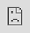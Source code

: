 ```yaml
---
title: 05.13 Laser Cut, 3D Print and Assemble Project Version 1 Assignment
date: 2025-02-14T12:00:00Z
lastmod: 2025-02-14T09:32:20
---
```


## Assignment Deliverables

1. Upload an updated and revised Fusion 360 Model file (.f3d)
   - Label file YYYYMMDD Lastname Firstname Updated Model.f3d
2. Upload an updated render image of 3D model with design changes (png, jpg)
   - Label file YYYYMMDD Lastname Firstname Updated Render image
3. Laser cut a minimum of 1 piece of your project as modeled in Fusion 360
4. 3D Print a minimum of 1 piece of your project as modeled in Fusion 360
5. Bring assembled 3D Print & laser cut project to class

## Assignment Overview

Make changes to your Fusion 360 model to improve your design. Sometimes it is best to go back in the timeline to make changes, other times it is easier to edit from the end of the timeline. The goal is to have a better 3D model than what you started with.

### Points to consider?

- Do you have connection joints that interlock and are easy to align?
- Do you have "feet" on the bottom corners of the design to add stability?
- Are all the ply dimensions correct?
- Are negative space cutouts used to enhance the design?
- Do you have enough support pieces and braces for strength?
- Where can the design be made more interesting and appealing?
- Are there places to add geometric or organic contours, rather than just rectangles?
- Is each piece an individual component?
- How does the fastener work?
- Do the 3D Printed Threads have enough clearance with offset faces?

## Make Updated Renders of Your Project

After you make changes to your design, make sure that materials are applied to all the parts. Make a new render image of the updated model. Use a 1:1, 2:3, 4:6, 16:9 aspect ratio, not the viewport ratio. Make the long dimension 4000px. Make sure to have a good composition and to have the rendered object large in the frame.

## Cut out your Project

Go to the think[box] and cut out your project. If something doesn't work out right, modify your model and try to cut it out again. If you need additional plywood or plywood of a different thickness, contact your instructor.

## Assemble Project

1. Use sandpaper or a sander to remove burn marks on the flat planar surfaces and discoloration from ash. The burn marks on the thin edges are fine as is.
2. Then use a combination of friction fit, glue, and fasteners to assemble your laser cut and 3D Print clamp project.
3. Remove any excess glue.
4. Sand any rough edges.
5. Bring project to class.

## Using Acrylic

The laser cutters can cut acrylic plastic. Make sure you leave the protective paper on the acrylic so it can be identified. Polycarbonate is not able to be cut so you must be able to read the protective paper to determine the material. Acrylic cuts cleanly on the laser cutter without the burn marks of wood.

## Grading Rubric

<div class="responsive-table-markdown">

| Assessment                 | Weight    |
| -------------------------- | --------- |
| Design                     | 30 points |
| Laser cut part cut         | 20 points |
| 3D Print part printed      | 20 points |
| Fit of Parts               | 20 points |
| Fusion Model File Uplaoded | 20 points |
| Render Image Uploaded      | 20 points |
| Render Image Aspect Ratio  | 20 points |
| File Management            | 10 points |

</div>

## Assignment Resources

### Laser Cutting

<div class="video-grid">

<div class="video-card">

## Create Laser Cutter Tool with Specific Kerf

<div class="iframe-16-9-container"><iframe class="youTubeIframe" style="position: absolute; top: 0; bottom: 0; left: 0; width: 100%; height: 100%; border: 0; z-index: 1;" src="https://www.youtube.com/embed/-B6DXF9aE5s?rel=0" width="560" height="315" frameborder="0" allowfullscreen="allowfullscreen"></iframe>
</div>
</div>

<div class="video-card">

## Download and Install DXF Post Process for Fusion 360

<div class="iframe-16-9-container"><iframe class="youTubeIframe" style="position: absolute; top: 0; bottom: 0; left: 0; width: 100%; height: 100%; border: 0; z-index: 1;" src="https://www.youtube.com/embed/CBu6vl6Bqos?rel=0" width="560" height="315" frameborder="0" allowfullscreen="allowfullscreen"></iframe>
</div>
</div>

<div class="video-card">

### Lay Parts Flat with Arrange for Laser Cutting

<div class="iframe-16-9-container"><iframe class="youTubeIframe" style="position: absolute; top: 0; bottom: 0; left: 0; width: 100%; height: 100%; border: 0; z-index: 1;" src="https://www.youtube.com/embed/jeQPJHHwVN4?rel=0" width="560" height="315" frameborder="0" allowfullscreen="allowfullscreen"></iframe>
</div>
</div>

<div class="video-card">

### Export DXF Toolpath with Kerf Compensation

<div class="iframe-16-9-container"><iframe class="youTubeIframe" style="position: absolute; top: 0; bottom: 0; left: 0; width: 100%; height: 100%; border: 0; z-index: 1;" src="https://www.youtube.com/embed/6JFHMV7A9TU?rel=0" width="560" height="315" frameborder="0" allowfullscreen="allowfullscreen"></iframe>
</div>

</div>

<div class="video-card">

#### Prepare Laser Cut DXF file in Illustrator

<div class="iframe-16-9-container">
<iframe class="youTubeIframe" width="560" height="315" src="https://www.youtube.com/embed/FhIUHIMpJMY?si=hUK-0PKmJ6ppLuDR" title="YouTube video player" frameborder="0" allow="accelerometer; autoplay; clipboard-write; encrypted-media; gyroscope; picture-in-picture; web-share" allowfullscreen></iframe>
</div>
</div>

</div>

### 3D Printing

<div class="video-grid">

<div class="video-card">

### Export 3mf from Fusion 360

<div class="iframe-16-9-container">
<iframe class="youTubeIframe" width="560" height="315" src="https://www.youtube.com/embed/NyXJhfod6_8?rel=0" title="YouTube video player" frameborder="0" allow="accelerometer; autoplay; clipboard-write; encrypted-media; gyroscope; picture-in-picture; web-share" allowfullscreen></iframe>
</div>
</div>

<div class="video-card">

### Export Directly to Bambu Studio from Fusion 360

<div class="iframe-16-9-container">
<iframe class="youTubeIframe" width="560" height="315" src="https://www.youtube.com/embed/IQRAddzsP8U?rel=0" title="YouTube video player" frameborder="0" allow="accelerometer; autoplay; clipboard-write; encrypted-media; gyroscope; picture-in-picture; web-share" allowfullscreen></iframe>
</div>
</div>

<div class="video-card">

### Export Directly to Cura from Fusion 360

<div class="iframe-16-9-container">
<iframe class="youTubeIframe" width="560" height="315" src="https://www.youtube.com/embed/z-hJ3_zSiww?rel=0" title="YouTube video player" frameborder="0" allow="accelerometer; autoplay; clipboard-write; encrypted-media; gyroscope; picture-in-picture; web-share" allowfullscreen></iframe>
</div>
</div>

<div class="video-card">

### Export STL Fusion 360

<div class="iframe-16-9-container">
<iframe class="youTubeIframe" width="560" height="315" src="https://www.youtube.com/embed/I-ltiZdUFOA?rel=0" title="YouTube video player" frameborder="0" allow="accelerometer; autoplay; clipboard-write; encrypted-media; gyroscope; picture-in-picture; web-share" allowfullscreen></iframe>
</div>
</div>

<div>
